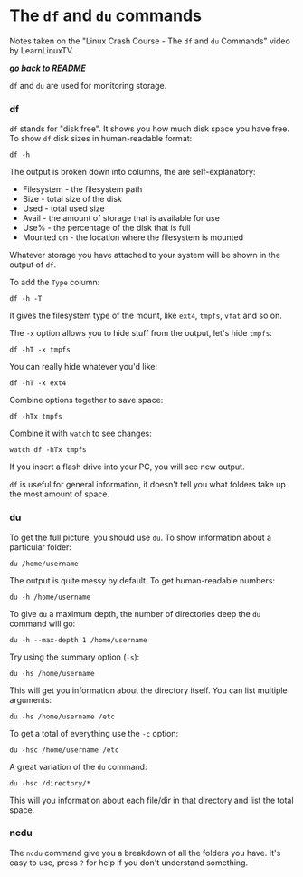 # The `df` and `du` commands

Notes taken on the "Linux Crash Course - The `df` and `du` Commands" video by
LearnLinuxTV.

[***go back to README***](/README.md)

`df` and `du` are used for monitoring storage.

### df

`df` stands for "disk free". It shows you how much disk space you have free. To
show `df` disk sizes in human-readable format:

    df -h

The output is broken down into columns, the are self-explanatory:
- Filesystem - the filesystem path
- Size - total size of the disk
- Used - total used size
- Avail - the amount of storage that is available for use
- Use% - the percentage of the disk that is full
- Mounted on - the location where the filesystem is mounted

Whatever storage you have attached to your system will be shown in the output 
of `df`. 

To add the `Type` column:

    df -h -T

It gives the filesystem type of the mount, like `ext4`, `tmpfs`, `vfat` and so
on.

The `-x` option allows you to hide stuff from the output, let's hide `tmpfs`:
    
    df -hT -x tmpfs

You can really hide whatever you'd like:

    df -hT -x ext4

Combine options together to save space:

    df -hTx tmpfs

Combine it with `watch` to see changes:

    watch df -hTx tmpfs

If you insert a flash drive into your PC, you will see new output.

`df` is useful for general information, it doesn't tell you what folders take
up the most amount of space.

### du

To get the full picture, you should use `du`. To show information about a
particular folder:

    du /home/username

The output is quite messy by default. To get human-readable numbers:

    du -h /home/username

To give `du` a maximum depth, the number of directories deep the `du` command
will go:

    du -h --max-depth 1 /home/username

Try using the summary option (`-s`):

    du -hs /home/username

This will get you information about the directory itself. You can list multiple
arguments:

    du -hs /home/username /etc
    
To get a total of everything use the `-c` option:

    du -hsc /home/username /etc
    
A great variation of the `du` command:

    du -hsc /directory/*

This will you information about each file/dir in that directory and list the 
total space.

### ncdu

The `ncdu` command give you a breakdown of all the folders you have. It's easy
to use, press `?` for help if you don't understand something.
